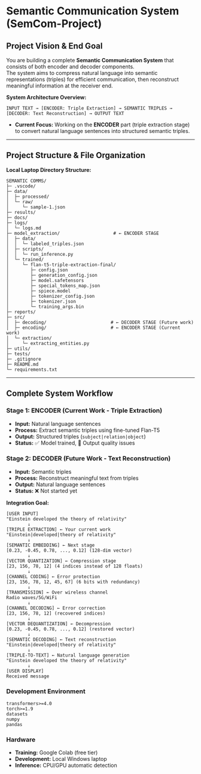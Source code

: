 # Semantic Communication System (SemCom-Project)

## Project Vision & End Goal
You are building a complete **Semantic Communication System** that consists of both encoder and decoder components.  
The system aims to compress natural language into semantic representations (triples) for efficient communication, then reconstruct meaningful information at the receiver end.

**System Architecture Overview:**

```
INPUT TEXT → [ENCODER: Triple Extraction] → SEMANTIC TRIPLES → [DECODER: Text Reconstruction] → OUTPUT TEXT
```

- **Current Focus:** Working on the **ENCODER** part (triple extraction stage) to convert natural language sentences into structured semantic triples.

---

## Project Structure & File Organization

**Local Laptop Directory Structure:**

```
SEMANTIC COMMS/
├─ .vscode/
├─ data/
│  ├─ processed/
│  └─ raw/
│     └─ sample-1.json
├─ results/
├─ docs/
├─ logs/
│  └─ logs.md
├─ model_extraction/                    # ← ENCODER STAGE
│  ├─ data/
│  │  └─ labeled_triples.json
│  ├─ scripts/
│  │  └─ run_inference.py
│  └─ trained/
│     └─ flan-t5-triple-extraction-final/
│        ├─ config.json
│        ├─ generation_config.json
│        ├─ model.safetensors
│        ├─ special_tokens_map.json
│        ├─ spiece.model
│        ├─ tokenizer_config.json
│        ├─ tokenizer.json
│        └─ training_args.bin
├─ reports/
├─ src/
│  ├─ decoding/                        # ← DECODER STAGE (Future work)
│  ├─ encoding/                        # ← ENCODER STAGE (Current work)
│  └─ extraction/
│     └─ extracting_entities.py
├─ utils/
├─ tests/
├─ .gitignore
├─ README.md
└─ requirements.txt
```

---

## Complete System Workflow

### Stage 1: ENCODER (Current Work - Triple Extraction)
- **Input:** Natural language sentences  
- **Process:** Extract semantic triples using fine-tuned Flan-T5  
- **Output:** Structured triples (`subject|relation|object`)  
- **Status:** ✅ Model trained, 🚨 Output quality issues  

### Stage 2: DECODER (Future Work - Text Reconstruction)
- **Input:** Semantic triples  
- **Process:** Reconstruct meaningful text from triples  
- **Output:** Natural language sentences  
- **Status:** ❌ Not started yet  

**Integration Goal:**  
```
[USER INPUT]
"Einstein developed the theory of relativity"
        ↓
[TRIPLE EXTRACTION] ← Your current work
"Einstein|developed|theory of relativity"
        ↓
[SEMANTIC EMBEDDING] ← Next stage
[0.23, -0.45, 0.78, ..., 0.12] (128-dim vector)
        ↓
[VECTOR QUANTIZATION] ← Compression stage
[23, 156, 78, 12] (4 indices instead of 128 floats)
        ↓
[CHANNEL CODING] ← Error protection
[23, 156, 78, 12, 45, 67] (6 bits with redundancy)
        ↓
[TRANSMISSION] ← Over wireless channel
Radio waves/5G/WiFi
        ↓
[CHANNEL DECODING] ← Error correction
[23, 156, 78, 12] (recovered indices)
        ↓
[VECTOR DEQUANTIZATION] ← Decompression
[0.23, -0.45, 0.78, ..., 0.12] (restored vector)
        ↓
[SEMANTIC DECODING] ← Text reconstruction
"Einstein|developed|theory of relativity"
        ↓
[TRIPLE-TO-TEXT] ← Natural language generation
"Einstein developed the theory of relativity"
        ↓
[USER DISPLAY]
Received message

```



### Development Environment
```
transformers>=4.0
torch>=1.9
datasets
numpy
pandas
```

### Hardware
- **Training:** Google Colab (free tier)  
- **Development:** Local Windows laptop  
- **Inference:** CPU/GPU automatic detection  


